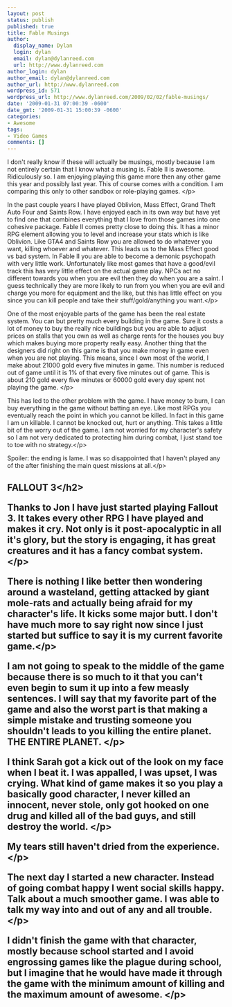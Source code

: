 ```yaml
---
layout: post
status: publish
published: true
title: Fable Musings
author:
  display_name: Dylan
  login: dylan
  email: dylan@dylanreed.com
  url: http://www.dylanreed.com
author_login: dylan
author_email: dylan@dylanreed.com
author_url: http://www.dylanreed.com
wordpress_id: 571
wordpress_url: http://www.dylanreed.com/2009/02/02/fable-musings/
date: '2009-01-31 07:00:39 -0600'
date_gmt: '2009-01-31 15:00:39 -0600'
categories:
- Awesome
tags:
- Video Games
comments: []
---
```

<p>I don't really know if these will actually be musings, mostly because I am not entirely certain that I know what a musing is. Fable II is awesome. Ridiculously so. I am enjoying playing this game more then any other game this year and possibly last year. This of course comes with a condition. I am comparing this only to other sandbox or role-playing games. <&#47;p>
<p>In the past couple years I have played Oblivion, Mass Effect, Grand Theft Auto Four and Saints Row. I have enjoyed each in its own way but have yet to find one that combines everything that I love from those games into one cohesive package. Fable II comes pretty close to doing this. It has a minor RPG element allowing you to level and increase your stats which is like Oblivion. Like GTA4 and Saints Row you are allowed to do whatever you want, killing whoever and whatever. This leads us to the Mass Effect good vs bad system. In Fable II you are able to become a demonic psychopath with very little work. Unfortunately like most games that have a good&#47;evil track this has very little effect on the actual game play. NPCs act no different towards you when you are evil then they do when you are a saint. I guess technically they are more likely to run from you when you are evil and charge you more for equipment and the like, but this has little effect on you since you can kill people and take their stuff&#47;gold&#47;anything you want.<&#47;p>
<p>One of the most enjoyable parts of the game has been the real estate system. You can but pretty much every building in the game. Sure it costs a lot of money to buy the really nice buildings but you are able to adjust prices on stalls that you own as well as charge rents for the houses you buy which makes buying more property really easy. Another thing that the designers did right on this game is that you make money in game even when you are not playing. This means, since I own most of the world, I make about 21000 gold every five minutes in game. This number is reduced out of game until it is 1% of that every five minutes out of game. This is about 210 gold every five minutes or 60000 gold every day spent not playing the game. <&#47;p>
<p>This has led to the other problem with the game. I have money to burn, I can buy everything in the game without batting an eye. Like most RPGs you eventually reach the point in which you cannot be killed. In fact in this game I am un killable. I cannot be knocked out, hurt or anything. This takes a little bit of the worry out of the game. I am not worried for my character's safety so I am not very dedicated to protecting him during combat, I just stand toe to toe with no strategy.<&#47;p>
<p>Spoiler: the ending is lame. I was so disappointed that I haven't played any of the after finishing the main quest missions at all.<&#47;p><br />
<h2>FALLOUT 3<&#47;h2>
<p>Thanks to Jon I have just started playing Fallout 3. It takes every other RPG I have played and makes it cry. Not only is it post-apocalyptic in all it's glory, but the story is engaging, it has great creatures and it has a fancy combat system. <&#47;p>
<p>There is nothing I like better then wondering around a wasteland, getting attacked by giant mole-rats and actually being afraid for my character's life. It kicks some major butt. I don't have much more to say right now since I just started but suffice to say it is my current favorite game.<&#47;p>
<p>I am not going to speak to the middle of the game because there is so much to it that you can't even begin to sum it up into a few measly sentences. I will say that my favorite part of the game and also the worst part is that making a simple mistake and trusting someone you shouldn't leads to you killing the entire planet. THE ENTIRE PLANET. <&#47;p>
<p>I think Sarah got a kick out of the look on my face when I beat it. I was appalled, I was upset, I was crying. What kind of game makes it so you play a basically good character, I never killed an innocent, never stole, only got hooked on one drug and killed all of the bad guys, and still destroy the world. <&#47;p>
<p>My tears still haven't dried from the experience.<&#47;p>
<p>The next day I started a new character. Instead of going combat happy I went social skills happy. Talk about a much smoother game. I was able to talk my way into and out of any and all trouble. <&#47;p>
<p>I didn't finish the game with that character, mostly because school started and I avoid engrossing games like the plague during school, but I imagine that he would have made it through the game with the minimum amount of killing and the maximum amount of awesome. <&#47;p></p>
